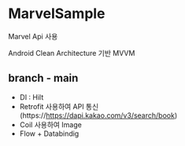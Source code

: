 # MarvelSample

Marvel Api 사용


Android Clean Architecture 기반 MVVM

## branch - main
- DI : Hilt
- Retrofit 사용하여 API 통신 (https://https://dapi.kakao.com/v3/search/book)
- Coil 사용하여 Image
- Flow + Databindig
